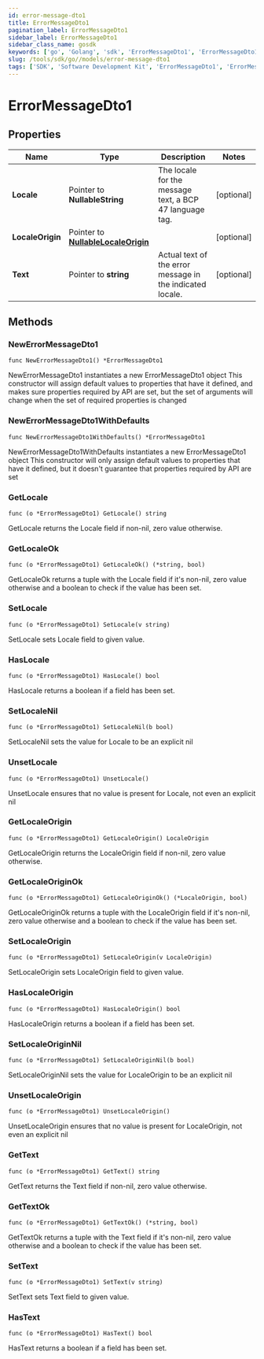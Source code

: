 ```yaml
---
id: error-message-dto1
title: ErrorMessageDto1
pagination_label: ErrorMessageDto1
sidebar_label: ErrorMessageDto1
sidebar_class_name: gosdk
keywords: ['go', 'Golang', 'sdk', 'ErrorMessageDto1', 'ErrorMessageDto1'] 
slug: /tools/sdk/go//models/error-message-dto1
tags: ['SDK', 'Software Development Kit', 'ErrorMessageDto1', 'ErrorMessageDto1']
---
```


# ErrorMessageDto1

## Properties

Name | Type | Description | Notes
------------ | ------------- | ------------- | -------------
**Locale** | Pointer to **NullableString** | The locale for the message text, a BCP 47 language tag. | [optional] 
**LocaleOrigin** | Pointer to [**NullableLocaleOrigin**](locale-origin) |  | [optional] 
**Text** | Pointer to **string** | Actual text of the error message in the indicated locale. | [optional] 

## Methods

### NewErrorMessageDto1

`func NewErrorMessageDto1() *ErrorMessageDto1`

NewErrorMessageDto1 instantiates a new ErrorMessageDto1 object
This constructor will assign default values to properties that have it defined,
and makes sure properties required by API are set, but the set of arguments
will change when the set of required properties is changed

### NewErrorMessageDto1WithDefaults

`func NewErrorMessageDto1WithDefaults() *ErrorMessageDto1`

NewErrorMessageDto1WithDefaults instantiates a new ErrorMessageDto1 object
This constructor will only assign default values to properties that have it defined,
but it doesn't guarantee that properties required by API are set

### GetLocale

`func (o *ErrorMessageDto1) GetLocale() string`

GetLocale returns the Locale field if non-nil, zero value otherwise.

### GetLocaleOk

`func (o *ErrorMessageDto1) GetLocaleOk() (*string, bool)`

GetLocaleOk returns a tuple with the Locale field if it's non-nil, zero value otherwise
and a boolean to check if the value has been set.

### SetLocale

`func (o *ErrorMessageDto1) SetLocale(v string)`

SetLocale sets Locale field to given value.

### HasLocale

`func (o *ErrorMessageDto1) HasLocale() bool`

HasLocale returns a boolean if a field has been set.

### SetLocaleNil

`func (o *ErrorMessageDto1) SetLocaleNil(b bool)`

 SetLocaleNil sets the value for Locale to be an explicit nil

### UnsetLocale
`func (o *ErrorMessageDto1) UnsetLocale()`

UnsetLocale ensures that no value is present for Locale, not even an explicit nil
### GetLocaleOrigin

`func (o *ErrorMessageDto1) GetLocaleOrigin() LocaleOrigin`

GetLocaleOrigin returns the LocaleOrigin field if non-nil, zero value otherwise.

### GetLocaleOriginOk

`func (o *ErrorMessageDto1) GetLocaleOriginOk() (*LocaleOrigin, bool)`

GetLocaleOriginOk returns a tuple with the LocaleOrigin field if it's non-nil, zero value otherwise
and a boolean to check if the value has been set.

### SetLocaleOrigin

`func (o *ErrorMessageDto1) SetLocaleOrigin(v LocaleOrigin)`

SetLocaleOrigin sets LocaleOrigin field to given value.

### HasLocaleOrigin

`func (o *ErrorMessageDto1) HasLocaleOrigin() bool`

HasLocaleOrigin returns a boolean if a field has been set.

### SetLocaleOriginNil

`func (o *ErrorMessageDto1) SetLocaleOriginNil(b bool)`

 SetLocaleOriginNil sets the value for LocaleOrigin to be an explicit nil

### UnsetLocaleOrigin
`func (o *ErrorMessageDto1) UnsetLocaleOrigin()`

UnsetLocaleOrigin ensures that no value is present for LocaleOrigin, not even an explicit nil
### GetText

`func (o *ErrorMessageDto1) GetText() string`

GetText returns the Text field if non-nil, zero value otherwise.

### GetTextOk

`func (o *ErrorMessageDto1) GetTextOk() (*string, bool)`

GetTextOk returns a tuple with the Text field if it's non-nil, zero value otherwise
and a boolean to check if the value has been set.

### SetText

`func (o *ErrorMessageDto1) SetText(v string)`

SetText sets Text field to given value.

### HasText

`func (o *ErrorMessageDto1) HasText() bool`

HasText returns a boolean if a field has been set.


